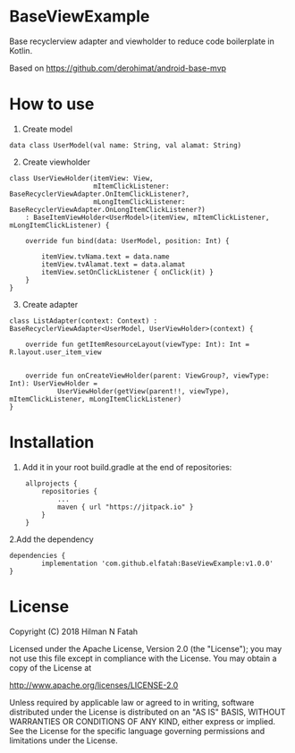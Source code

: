 # BaseViewExample
Base recyclerview adapter and viewholder to reduce code boilerplate in Kotlin.

Based on https://github.com/derohimat/android-base-mvp

# How to use

1. Create model

```
data class UserModel(val name: String, val alamat: String)
```

2. Create viewholder
```
class UserViewHolder(itemView: View,
                     mItemClickListener: BaseRecyclerViewAdapter.OnItemClickListener?,
                     mLongItemClickListener: BaseRecyclerViewAdapter.OnLongItemClickListener?)
    : BaseItemViewHolder<UserModel>(itemView, mItemClickListener, mLongItemClickListener) {
   
    override fun bind(data: UserModel, position: Int) {

        itemView.tvNama.text = data.name
        itemView.tvAlamat.text = data.alamat
        itemView.setOnClickListener { onClick(it) }
    }
}

```

3. Create adapter

```
class ListAdapter(context: Context) : BaseRecyclerViewAdapter<UserModel, UserViewHolder>(context) {
    
    override fun getItemResourceLayout(viewType: Int): Int = R.layout.user_item_view

   
    override fun onCreateViewHolder(parent: ViewGroup?, viewType: Int): UserViewHolder =
            UserViewHolder(getView(parent!!, viewType), mItemClickListener, mLongItemClickListener)
}

```

# Installation

1. Add it in your root build.gradle at the end of repositories:
```
	allprojects {
		repositories {
			...
			maven { url "https://jitpack.io" }
		}
	}

```
2.Add the dependency

	dependencies {
	        implementation 'com.github.elfatah:BaseViewExample:v1.0.0'
	}
	
# License

Copyright (C) 2018 Hilman N Fatah

Licensed under the Apache License, Version 2.0 (the "License");
you may not use this file except in compliance with the License.
You may obtain a copy of the License at

   http://www.apache.org/licenses/LICENSE-2.0

Unless required by applicable law or agreed to in writing, software
distributed under the License is distributed on an "AS IS" BASIS,
WITHOUT WARRANTIES OR CONDITIONS OF ANY KIND, either express or implied.
See the License for the specific language governing permissions and
limitations under the License.
	
